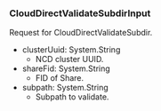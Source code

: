 ### CloudDirectValidateSubdirInput
Request for CloudDirectValidateSubdir.

- clusterUuid: System.String
  - NCD cluster UUID.
- shareFid: System.String
  - FID of Share.
- subpath: System.String
  - Subpath to validate.
